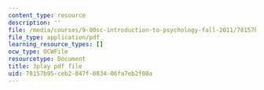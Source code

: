 ```yaml
---
content_type: resource
description: ''
file: /media/courses/9-00sc-introduction-to-psychology-fall-2011/78157b95ceb2847f083406fa7eb2f08a_QvK6YdFKMY8.pdf
file_type: application/pdf
learning_resource_types: []
ocw_type: OCWFile
resourcetype: Document
title: 3play pdf file
uid: 78157b95-ceb2-847f-0834-06fa7eb2f08a
---
```

